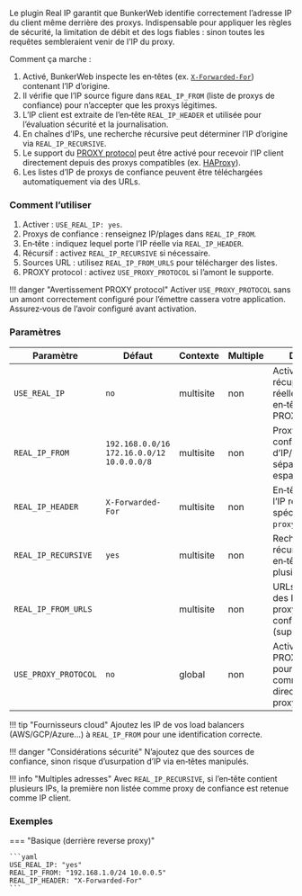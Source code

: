 Le plugin Real IP garantit que BunkerWeb identifie correctement l’adresse IP du client même derrière des proxys. Indispensable pour appliquer les règles de sécurité, la limitation de débit et des logs fiables : sinon toutes les requêtes sembleraient venir de l’IP du proxy.

Comment ça marche :

1. Activé, BunkerWeb inspecte les en‑têtes (ex. [`X-Forwarded-For`](https://developer.mozilla.org/en-US/docs/Web/HTTP/Reference/Headers/X-Forwarded-For)) contenant l’IP d’origine.
2. Il vérifie que l’IP source figure dans `REAL_IP_FROM` (liste de proxys de confiance) pour n’accepter que les proxys légitimes.
3. L’IP client est extraite de l’en‑tête `REAL_IP_HEADER` et utilisée pour l’évaluation sécurité et la journalisation.
4. En chaînes d’IPs, une recherche récursive peut déterminer l’IP d’origine via `REAL_IP_RECURSIVE`.
5. Le support du [PROXY protocol](https://netnut.io/what-is-proxy-protocol-and-how-does-it-work/) peut être activé pour recevoir l’IP client directement depuis des proxys compatibles (ex. [HAProxy](https://www.haproxy.org/)).
6. Les listes d’IP de proxys de confiance peuvent être téléchargées automatiquement via des URLs.

### Comment l’utiliser

1. Activer : `USE_REAL_IP: yes`.
2. Proxys de confiance : renseignez IP/plages dans `REAL_IP_FROM`.
3. En‑tête : indiquez lequel porte l’IP réelle via `REAL_IP_HEADER`.
4. Récursif : activez `REAL_IP_RECURSIVE` si nécessaire.
5. Sources URL : utilisez `REAL_IP_FROM_URLS` pour télécharger des listes.
6. PROXY protocol : activez `USE_PROXY_PROTOCOL` si l’amont le supporte.

!!! danger "Avertissement PROXY protocol"
Activer `USE_PROXY_PROTOCOL` sans un amont correctement configuré pour l’émettre cassera votre application. Assurez‑vous de l’avoir configuré avant activation.

### Paramètres

| Paramètre            | Défaut                                    | Contexte  | Multiple | Description                                                                      |
| -------------------- | ----------------------------------------- | --------- | -------- | -------------------------------------------------------------------------------- |
| `USE_REAL_IP`        | `no`                                      | multisite | non      | Activer la récupération de l’IP réelle depuis les en‑têtes ou le PROXY protocol. |
| `REAL_IP_FROM`       | `192.168.0.0/16 172.16.0.0/12 10.0.0.0/8` | multisite | non      | Proxys de confiance : liste d’IP/réseaux séparés par des espaces.                |
| `REAL_IP_HEADER`     | `X-Forwarded-For`                         | multisite | non      | En‑tête porteur de l’IP réelle ou valeur spéciale `proxy_protocol`.              |
| `REAL_IP_RECURSIVE`  | `yes`                                     | multisite | non      | Recherche récursive dans un en‑tête contenant plusieurs IPs.                     |
| `REAL_IP_FROM_URLS`  |                                           | multisite | non      | URLs fournissant des IPs/réseaux de proxys de confiance (supporte `file://`).    |
| `USE_PROXY_PROTOCOL` | `no`                                      | global    | non      | Activer le support PROXY protocol pour la communication directe proxy→BunkerWeb. |

!!! tip "Fournisseurs cloud"
Ajoutez les IP de vos load balancers (AWS/GCP/Azure…) à `REAL_IP_FROM` pour une identification correcte.

!!! danger "Considérations sécurité"
N’ajoutez que des sources de confiance, sinon risque d’usurpation d’IP via en‑têtes manipulés.

!!! info "Multiples adresses"
Avec `REAL_IP_RECURSIVE`, si l’en‑tête contient plusieurs IPs, la première non listée comme proxy de confiance est retenue comme IP client.

### Exemples

=== "Basique (derrière reverse proxy)"

    ```yaml
    USE_REAL_IP: "yes"
    REAL_IP_FROM: "192.168.1.0/24 10.0.0.5"
    REAL_IP_HEADER: "X-Forwarded-For"
    ```
